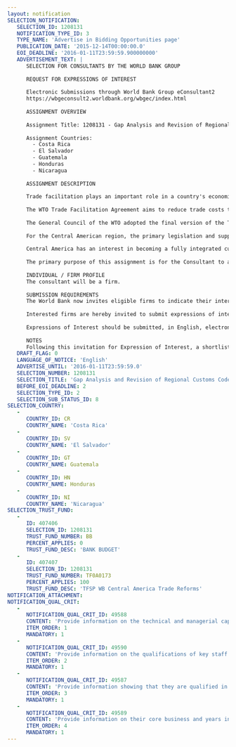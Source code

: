 ```yaml
---
layout: notification
SELECTION_NOTIFICATION: 
   SELECTION_ID: 1208131
   NOTIFICATION_TYPE_ID: 3
   TYPE_NAME: 'Advertise in Bidding Opportunities page'
   PUBLICATION_DATE: '2015-12-14T00:00:00.0'
   EOI_DEADLINE: '2016-01-11T23:59:59.900000000'
   ADVERTISEMENT_TEXT: |
      SELECTION FOR CONSULTANTS BY THE WORLD BANK GROUP
      
      REQUEST FOR EXPRESSIONS OF INTEREST
      
      Electronic Submissions through World Bank Group eConsultant2
      https://wbgeconsult2.worldbank.org/wbgec/index.html
      
      ASSIGNMENT OVERVIEW
      
      Assignment Title: 1208131 - Gap Analysis and Revision of Regional Customs Code - Central America
      
      Assignment Countries:
        - Costa Rica
        - El Salvador
        - Guatemala
        - Honduras
        - Nicaragua
      
      ASSIGNMENT DESCRIPTION
      
      Trade facilitation plays an important role in a country's economic development as it enhances competitiveness by reducing transaction costs and time to import and export goods.  Simplified, transparent trade procedures are a key component of good trade policy and vital for economic growth. This is particularly important for developing countries as they strive to increase exports and overall trade and to strengthen domestic economic activity. Eliminating cross border bureaucratic bottlenecks, streamlining processes and implementation of modern automated systems are critical to improving trade facilitation. 
      
      The WTO Trade Facilitation Agreement aims to reduce trade costs thereby boosting trade between countries and raising world income. Developing countries are expected to see the biggest gains since they currently face some of the largest procedural obstacles. Studies suggest that their trade cost will fall by 13% to 15%. This will enable consumers to gain access to a greater variety of goods. For companies, it means inputs at lower cost and better entry to foreign markets. 
      
      The General Council of the WTO adopted the final version of the Trade Facilitation Agreement (TFA) and incorporated it as a Protocol amending the Marrakesh Agreement Establishing the World Trade Organization in November 2014.  This decision officially opened the TFA for ratification and acceptance by WTO Members. The TFA will enter into force once two-thirds (or 108) of the WTO Members have completed their domestic ratification processes and submitted their acceptance documents to the WTO. 
      
      For the Central American region, the primary legislation and supporting regulations that need revision are the Central American Customs Code (CAUCA) and its supporting regulations, the RECAUCA, which set out and underpin national customs laws and procedures that govern trade facilitation practices in El Salvador, Costa Rica, Honduras, Nicaragua, Guatemala and Panama. Given Central Americas commitment to ratify the WTO TFA, updating the CAUCA and RECAUCA with a view to align them to the TFA and other best practices is a timely exercise and will help countries implement reforms at the national level to adopt modern trade facilitation practices. 
      
      Central America has an interest in becoming a fully integrated customs union. Harmonization of trade facilitation laws and procedures is a key priority for the region, as outlined in the Punta Cana Declaration. It will be important to reflect these goals and this vision in the updated CAUCA and RECAUCA. In addition, Central America has signed onto the CAFTA DR and the EU Association Agreement.  Many clauses in these agreements commit Central America to adopt modern trade facilitation practices and call for streamlining and harmonization of trade facilitation procedures and practices at a regional level, and harmonization and implementation of public policy, regulations and standards. The new CAUCA and RECAUCA should also take into account such commitments, as well as other International conventions and standards related to the operation of best practice border agencies.     
      
      The primary purpose of this assignment is for the Consultant to assist the World Bank Groups Trade & Competitiveness Global Practice in the preparation of a comprehensive legal gap analysis and recommendations that will (i) identify and describe gaps in the CAUCA and RECAUCA to align with the TFA  and other best practice conventions and standards and of the main free trade agreements signed by Central America, (ii) recommend the actions and proposed revised changes to legislation and regulation required to address the gaps. The Consultant will be required to develop drafting proposals to address the identified gaps.   (iii) In addition, the consultant will support activities at the regional and national levels (workshops and meetings) to present the gaps and recommendations and help all stakeholders understand and comment on recommendations proposed. 
      
      INDIVIDUAL / FIRM PROFILE
      The consultant will be a firm. 
      
      SUBMISSION REQUIREMENTS
      The World Bank now invites eligible firms to indicate their interest in providing the services.  Interested firms must provide information indicating that they are qualified to perform the services (brochures, description of similar assignments, experience in similar conditions, availability of appropriate skills among staff, etc. for firms; CV and cover letter for individuals).  Please note that the total size of all attachments should be less than 5MB.  Consultants may associate to enhance their qualifications.
      
      Interested firms are hereby invited to submit expressions of interest.
      
      Expressions of Interest should be submitted, in English, electronically through World Bank Group eTendering (https://wbgeconsult2.worldbank.org/wbgec/index.html)
      
      NOTES
      Following this invitation for Expression of Interest, a shortlist of qualified firms will be formally invited to submit proposals.  Shortlisting and selection will be subject to the availability of funding.
   DRAFT_FLAG: 0
   LANGUAGE_OF_NOTICE: 'English'
   ADVERTISE_UNTIL: '2016-01-11T23:59:59.0'
   SELECTION_NUMBER: 1208131
   SELECTION_TITLE: 'Gap Analysis and Revision of Regional Customs Code - Central America'
   BEFORE_EOI_DEADLINE: 2
   SELECTION_TYPE_ID: 2
   SELECTION_SUB_STATUS_ID: 8
SELECTION_COUNTRY: 
   - 
      COUNTRY_ID: CR
      COUNTRY_NAME: 'Costa Rica'
   - 
      COUNTRY_ID: SV
      COUNTRY_NAME: 'El Salvador'
   - 
      COUNTRY_ID: GT
      COUNTRY_NAME: Guatemala
   - 
      COUNTRY_ID: HN
      COUNTRY_NAME: Honduras
   - 
      COUNTRY_ID: NI
      COUNTRY_NAME: 'Nicaragua'
SELECTION_TRUST_FUND: 
   - 
      ID: 407406
      SELECTION_ID: 1208131
      TRUST_FUND_NUMBER: BB
      PERCENT_APPLIES: 0
      TRUST_FUND_DESC: 'BANK BUDGET'
   - 
      ID: 407407
      SELECTION_ID: 1208131
      TRUST_FUND_NUMBER: TF0A0173
      PERCENT_APPLIES: 100
      TRUST_FUND_DESC: 'TFSP WB Central America Trade Reforms'
NOTIFICATION_ATTACHMENT: 
NOTIFICATION_QUAL_CRIT: 
   - 
      NOTIFICATION_QUAL_CRIT_ID: 49588
      CONTENT: 'Provide information on the technical and managerial capabilities of the firm.'
      ITEM_ORDER: 1
      MANDATORY: 1
   - 
      NOTIFICATION_QUAL_CRIT_ID: 49590
      CONTENT: 'Provide information on the qualifications of key staff.'
      ITEM_ORDER: 2
      MANDATORY: 1
   - 
      NOTIFICATION_QUAL_CRIT_ID: 49587
      CONTENT: 'Provide information showing that they are qualified in the field of the assignment.'
      ITEM_ORDER: 3
      MANDATORY: 1
   - 
      NOTIFICATION_QUAL_CRIT_ID: 49589
      CONTENT: 'Provide information on their core business and years in business.'
      ITEM_ORDER: 4
      MANDATORY: 1
---
```

